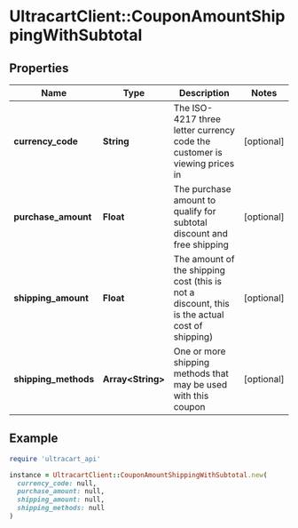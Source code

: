 # UltracartClient::CouponAmountShippingWithSubtotal

## Properties

| Name | Type | Description | Notes |
| ---- | ---- | ----------- | ----- |
| **currency_code** | **String** | The ISO-4217 three letter currency code the customer is viewing prices in | [optional] |
| **purchase_amount** | **Float** | The purchase amount to qualify for subtotal discount and free shipping | [optional] |
| **shipping_amount** | **Float** | The amount of the shipping cost (this is not a discount, this is the actual cost of shipping) | [optional] |
| **shipping_methods** | **Array&lt;String&gt;** | One or more shipping methods that may be used with this coupon | [optional] |

## Example

```ruby
require 'ultracart_api'

instance = UltracartClient::CouponAmountShippingWithSubtotal.new(
  currency_code: null,
  purchase_amount: null,
  shipping_amount: null,
  shipping_methods: null
)
```

